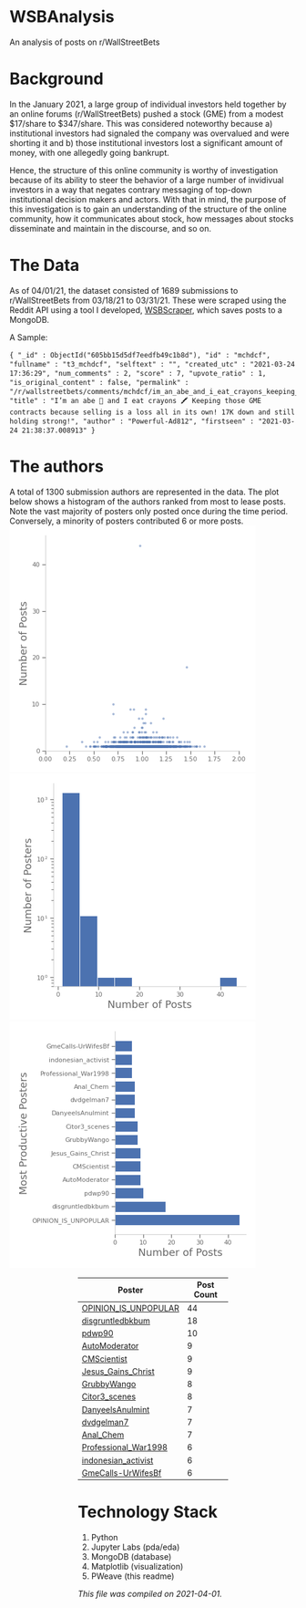 # WSBAnalysis
An analysis of posts on r/WallStreetBets

# Background
In the January 2021, a large group of individual investors held together by an online forums (r/WallStreetBets) pushed a stock (GME) from a modest $17/share to $347/share. This was considered noteworthy because a) institutional investors had signaled the company was overvalued and were shorting it and b) those institutional investors lost a significant amount of money, with one allegedly going bankrupt.

Hence, the structure of this online community is worthy of investigation because of its ability to steer the behavior of a large number of invidivual investors in a way that negates contrary messaging of top-down institutional decision makers and actors. With that in mind, the purpose of this investigation is to gain an understanding of the structure of the online community, how it communicates about stock, how messages about stocks disseminate and maintain in the discourse, and so on.



# The Data

As of 04/01/21, the dataset consisted of 1689 submissions to r/WallStreetBets from 03/18/21 to 03/31/21. These were scraped using the Reddit API using a tool I developed, [WSBScraper](https://github.com/AndrewSamaha/WSBScraper), which saves posts to a MongoDB.

A Sample:
```
{ "_id" : ObjectId("605bb15d5df7eedfb49c1b8d"), "id" : "mchdcf", "fullname" : "t3_mchdcf", "selftext" : "", "created_utc" : "2021-03-24 17:36:29", "num_comments" : 2, "score" : 7, "upvote_ratio" : 1, "is_original_content" : false, "permalink" : "/r/wallstreetbets/comments/mchdcf/im_an_abe_and_i_eat_crayons_keeping_those_gme/", "title" : "I’m an abe 🦍 and I eat crayons 🖍 Keeping those GME contracts because selling is a loss all in its own! 17K down and still holding strong!", "author" : "Powerful-Ad812", "firstseen" : "2021-03-24 21:38:37.008913" }
```

# The authors
A total of 1300 submission authors are represented in the data. The plot below shows a histogram of the authors ranked from most to lease posts. Note the vast majority of posters only posted once during the time period. Conversely, a minority of posters contributed 6 or more posts.
![Figure 1](figures/pda_numposts.png)
![Figure 1](figures/pda_numposts_hist.png)
![Figure 1](figures/pda_biggestposters.png)
<Figure size 432x432 with 1 Axes><Figure size 432x432 with 1 Axes><Figure size 432x432 with 1 Axes>

| Poster | Post Count |
|--------|------------|
| <a href=https://www.reddit.com/user/OPINION_IS_UNPOPULAR/>OPINION_IS_UNPOPULAR</a> | 44 |
| <a href=https://www.reddit.com/user/disgruntledbkbum/>disgruntledbkbum</a> | 18 |
| <a href=https://www.reddit.com/user/pdwp90/>pdwp90</a> | 10 |
| <a href=https://www.reddit.com/user/AutoModerator/>AutoModerator</a> | 9 |
| <a href=https://www.reddit.com/user/CMScientist/>CMScientist</a> | 9 |
| <a href=https://www.reddit.com/user/Jesus_Gains_Christ/>Jesus_Gains_Christ</a> | 9 |
| <a href=https://www.reddit.com/user/GrubbyWango/>GrubbyWango</a> | 8 |
| <a href=https://www.reddit.com/user/Citor3_scenes/>Citor3_scenes</a> | 8 |
| <a href=https://www.reddit.com/user/DanyeelsAnulmint/>DanyeelsAnulmint</a> | 7 |
| <a href=https://www.reddit.com/user/dvdgelman7/>dvdgelman7</a> | 7 |
| <a href=https://www.reddit.com/user/Anal_Chem/>Anal_Chem</a> | 7 |
| <a href=https://www.reddit.com/user/Professional_War1998/>Professional_War1998</a> | 6 |
| <a href=https://www.reddit.com/user/indonesian_activist/>indonesian_activist</a> | 6 |
| <a href=https://www.reddit.com/user/GmeCalls-UrWifesBf/>GmeCalls-UrWifesBf</a> | 6 |

# Technology Stack
1. Python
1. Jupyter Labs (pda/eda)
1. MongoDB (database)
1. Matplotlib (visualization)
1. PWeave (this readme)

_This file was compiled on 2021-04-01._
